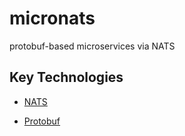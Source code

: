 # micronats

protobuf-based microservices via NATS

## Key Technologies

* [NATS](https://nats.io)

* [Protobuf](https://developers.google.com/protocol-buffers/)
